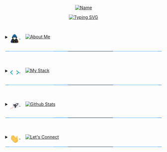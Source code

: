 <!-- Name Header -->
<p align="center">
<a href="#/"><img src="https://readme-typing-svg.herokuapp.com?font=Varela+Round&size=20&pause=10000&color=00AFF0E1&center=true&vCenter=true&width=435&height=50&lines=Noor+Chasib" alt="Name" /></a>
</p>
<p align="center">
<a href="#/"><img src="https://readme-typing-svg.herokuapp.com?font=Varela+Round&size=30&pause=1500&color=36BCF7&center=true&width=600&height=50&lines=Full-Stack+Web+Developer;Lighthouse+Labs+Graduate;Bachelor+of+Science" alt="Typing SVG" /></a>
</p>

##
<br>

<!-- About Me -->

<details> 
  <summary>
      <a href="#/"> 
	<img align="middle" src="https://github.com/NoorChasib/NoorChasib/blob/main/img/about_me.gif" width="30">
      </a>
      &nbsp;&nbsp;&nbsp;
<a href="#/"><img align="top" src="https://readme-typing-svg.herokuapp.com?font=Varela+Round&size=25&duration=3000&pause=5000&color=C9D1D9&multiline=true&width=200&height=40&lines=About+Me" alt="About Me" /></a>
  </summary>
  

<br>

<p>
<a href="#/"><img align="middle" src="https://github.com/NoorChasib/NoorChasib/blob/main/img/arrow6.gif" width="23"></a>
&nbsp;
<a href="#/"><img align="top" src="https://readme-typing-svg.herokuapp.com?font=Varela+Round&size=20&pause=5000&color=C9D1D9&multiline=true&repeat=false&width=800&height=40&lines=Full-stack+web+developer+based+out+of+Victoria%2C+BC" alt="Line 1" />
</a>
</p>	
	
<p>
<a href="#/"><img align="middle" src="https://github.com/NoorChasib/NoorChasib/blob/main/img/arrow6.gif" width="23"></a>
&nbsp;
<a href="#/"><img align="top" src="https://readme-typing-svg.herokuapp.com?font=Varela+Round&size=20&pause=5000&color=C9D1D9&multiline=true&repeat=false&width=800&height=40&lines=Background+in+Microbiology+and+Event+Management" alt="Line 2" />
</a>
</p>
	
<p>
<a href="#/"><img align="middle" src="https://github.com/NoorChasib/NoorChasib/blob/main/img/arrow6.gif" width="23"></a>
&nbsp;
<a href="#/"><img align="top" src="https://readme-typing-svg.herokuapp.com?font=Varela+Round&size=20&pause=5000&color=C9D1D9&multiline=true&repeat=false&width=800&height=40&lines=Particulary+interested+in+app+development" alt="Line 3" />
</a>
</p>
	
<p>
<a href="#/"><img align="middle" src="https://github.com/NoorChasib/NoorChasib/blob/main/img/arrow6.gif" width="23"></a>
&nbsp;
<a href="#/"><img align="top" src="https://readme-typing-svg.herokuapp.com?font=Varela+Round&size=20&pause=5000&color=C9D1D9&multiline=true&repeat=false&width=800&height=40&lines=Always+looking+to+learn+new+things+and+try+new+experiences!" alt="Line 4" />
</a>
</p>

<br>
<br>
</details>

<a href="#/"><img src="https://github.com/NoorChasib/NoorChasib/blob/main/img/line3.gif" width="100%" height="5"></a>

<br>
<br>

<!-- My Stack -->

<details> 
  <summary>
      <a href="#/"> 
        <img align="middle" src="https://github.com/NoorChasib/NoorChasib/blob/main/img/skills.gif" width="30">
      </a>
	  &nbsp;&nbsp;&nbsp;
	<a href="#/"><img align="top" src="https://readme-typing-svg.herokuapp.com?font=Varela+Round&size=25&duration=3000&pause=5000&color=C9D1D9&multiline=true&width=200&height=40&lines=My+Stack" alt="My Stack"/></a>
	  </a>

  </summary>
  
<br>	

<p>
<a href="#/"><img align="middle" src="https://github.com/NoorChasib/NoorChasib/blob/main/img/bulb.gif" width="25"></a>
&nbsp;
<a href="#/"><img align="top" src="https://readme-typing-svg.herokuapp.com?font=Varela+Round&size=21&pause=5000&color=C9D1D9&multiline=true&repeat=false&width=300&height=40&lines=What+I+use" alt="Line 5" />
</a>
</p>

<a href="#/"><img alt="Axios" src="https://img.shields.io/badge/-Axios-5A29E4?logo=axios&logoColor=white&style=for-the-badge"></a>
<a href="#/"><img alt="Babel" src="https://img.shields.io/badge/-Babel-F9DC3E?logo=babel&logoColor=white&style=for-the-badge"></a>
<a href="#/"><img alt="Chai" src="https://img.shields.io/badge/-Chai-A30701?logo=chai&logoColor=white&style=for-the-badge"></a>
<a href="#/"><img alt="CSS3" src="https://img.shields.io/badge/-CSS3-1572B6?logo=css3&logoColor=white&style=for-the-badge"></a>
<a href="#/"><img alt="Cypress" src="https://img.shields.io/badge/-Cypress-17202C?logo=cypress&logoColor=white&style=for-the-badge"></a>
<a href="#/"><img alt="Docker" src="https://img.shields.io/badge/-Docker-2496ED?logo=docker&logoColor=white&style=for-the-badge"></a>
<a href="#/"><img alt="Express.js" src="https://img.shields.io/badge/-Express.js-000000?logo=express&logoColor=white&style=for-the-badge"></a>
<a href="#/"><img alt="HTML5" src="https://img.shields.io/badge/-HTML5-E34F26?logo=html5&logoColor=white&style=for-the-badge"></a>
<a href="#/"><img alt="Javascript" src="https://img.shields.io/badge/-Javascript-F7DF1E?logo=javascript&logoColor=white&style=for-the-badge"></a>
<a href="#/"><img alt="Jest" src="https://img.shields.io/badge/-Jest-C21325?logo=jest&logoColor=white&style=for-the-badge"></a>
<a href="#/"><img alt="jQuery" src="https://img.shields.io/badge/-jQuery-0769AD?logo=jquery&logoColor=white&style=for-the-badge"></a>
<a href="#/"><img alt="Lightroom" src="https://img.shields.io/badge/-Lightroom-31A8FF?logo=adobe-lightroom&logoColor=white&style=for-the-badge"></a>
<a href="#/"><img alt="Mocha" src="https://img.shields.io/badge/-Mocha-8D6748?logo=mocha&logoColor=white&style=for-the-badge"></a>
<a href="#/"><img alt="MySQL" src="https://img.shields.io/badge/-MySQL-4479A1?logo=mysql&logoColor=white&style=for-the-badge"></a>
<a href="#/"><img alt="NGINX" src="https://img.shields.io/badge/-NGINX-009639?logo=nginx&logoColor=white&style=for-the-badge"></a>
<a href="#/"><img alt="Node.JS" src="https://img.shields.io/badge/-Node.JS-339933?logo=node.js&logoColor=white&style=for-the-badge"></a>
<a href="#/"><img alt="Nodemon" src="https://img.shields.io/badge/-Nodemon-76D04B?logo=nodemon&logoColor=white&style=for-the-badge"></a>
<a href="#/"><img alt="npm" src="https://img.shields.io/badge/-npm-CB3837?logo=npm&logoColor=white&style=for-the-badge"></a>
<a href="#/"><img alt="Portainer" src="https://img.shields.io/badge/-Portainer-13BEF9?logo=portainer&logoColor=white&style=for-the-badge"></a>
<a href="#/"><img alt="PostgreSQL" src="https://img.shields.io/badge/-PostgreSQL-4169E1?logo=postgresql&logoColor=white&style=for-the-badge"></a>
<a href="#/"><img alt="Rails" src="https://img.shields.io/badge/-Rails-CC0000?logo=ruby-on-rails&logoColor=white&style=for-the-badge"></a>
<a href="#/"><img alt="React" src="https://img.shields.io/badge/-React-61DAFB?logo=react&logoColor=white&style=for-the-badge"></a>
<a href="#/"><img alt="Ruby" src="https://img.shields.io/badge/-Ruby-CC342D?logo=ruby&logoColor=white&style=for-the-badge"></a>
<a href="#/"><img alt="Sass" src="https://img.shields.io/badge/-Sass-CC6699?logo=sass&logoColor=white&style=for-the-badge"></a>
<a href="#/"><img alt="Socket.io" src="https://img.shields.io/badge/-Socket.io-010101?logo=socket.io&logoColor=white&style=for-the-badge"></a>
<a href="#/"><img alt="Storybook" src="https://img.shields.io/badge/-Storybook-FF4785?logo=storybook&logoColor=white&style=for-the-badge"></a>
<a href="#/"><img alt="Vercel" src="https://img.shields.io/badge/-Vercel-000000?logo=vercel&logoColor=white&style=for-the-badge"></a>
<a href="#/"><img alt="Webpack" src="https://img.shields.io/badge/-Webpack-8DD6F9?logo=webpack&logoColor=white&style=for-the-badge"></a>
<a href="#/"><img alt="Zapier" src="https://img.shields.io/badge/-Zapier-FF4A00?logo=zapier&logoColor=white&style=for-the-badge"></a>
<a href="#/"><img alt="Zoho" src="https://img.shields.io/badge/-Zoho-C8202B?logo=zoho&logoColor=white&style=for-the-badge"></a>


<br>
<br>

<p>
<a href="#/"><img align="middle" src="https://github.com/NoorChasib/NoorChasib/blob/main/img/bulb.gif" width="25"></a>
&nbsp;
<a href="#/"><img align="top" src="https://readme-typing-svg.herokuapp.com?font=Varela+Round&size=21&pause=5000&color=C9D1D9&multiline=true&repeat=false&width=300&height=40&lines=What+I'm+currently+learning" alt="Line 6" />
</a>
</p>

<a href="#/"><img alt="TailwindCSS" src="https://img.shields.io/badge/-Tailwind%20CSS-06B6D4?logo=tailwindcss&logoColor=white&style=for-the-badge"></a>
<a href="#/"><img alt="Typescript" src="https://img.shields.io/badge/-Typescript-3178C6?logo=typescript&logoColor=white&style=for-the-badge"></a>



<br>
<br>

<p>
<a href="#/"><img align="middle" src="https://github.com/NoorChasib/NoorChasib/blob/main/img/bulb.gif" width="25"></a>
&nbsp;
<a href="#/"><img align="top" src="https://readme-typing-svg.herokuapp.com?font=Varela+Round&size=21&pause=5000&color=C9D1D9&multiline=true&repeat=false&width=300&height=40&lines=What+I'd+like+to+learn" alt="Line 7" />
</a>
</p>

<a href="#/"><img alt="React Native" src="https://img.shields.io/badge/-React%20Native-61DAFB?logo=react&logoColor=white&style=for-the-badge"></a>
<a href="#/"><img alt="Svelte" src="https://img.shields.io/badge/-Svelte-FF3E00?logo=svelte&logoColor=white&style=for-the-badge"></a>
<a href="#/"><img alt="Swift" src="https://img.shields.io/badge/-Swift-F05138?logo=swift&logoColor=white&style=for-the-badge"></a>
<a href="#/"><img alt="Tailwind CSS" src="https://img.shields.io/badge/-Tailwind%20CSS-06B6D4?logo=tailwind-css&logoColor=white&style=for-the-badge"></a>



<br>
<br>
</details>

<a href="#/"><img src="https://github.com/NoorChasib/NoorChasib/blob/main/img/line3.gif" width="100%" height="5"></a>

<br>
<br>

<!-- Github Stats -->

<details> 
  <summary>
      <a href="#/"> 
        <img align="middle" src="https://github.com/NoorChasib/NoorChasib/blob/main/img/rocket.gif" width="30">
      </a>
	  &nbsp;&nbsp;&nbsp;
	<a href="#/"><img align="top" src="https://readme-typing-svg.herokuapp.com?font=Varela+Round&size=25&duration=3000&pause=5000&color=C9D1D9&multiline=true&width=200&height=40&lines=Github+Stats" alt="Github Stats"/></a>
	  
  </summary>
	
  <br>
  <br>
	
<div align="center">
  <a href="#/">   
  <img height="180em" src="https://github-readme-stats-a4kc.vercel.app/api?username=NoorChasib&include_all_commits=true&count_private=true&show_icons=true&line_height=20&theme=react" /> 
  <img height="180em" src="https://github-readme-stats-a4kc.vercel.app/api/top-langs/?username=NoorChasib&layout=compact&show_icons=true&langs_count=8&line_height=20&theme=react" />
  </a>
</div>

<br>
<br>
</details>

<a href="#/"><img src="https://github.com/NoorChasib/NoorChasib/blob/main/img/line3.gif" width="100%" height="5"></a>

<br>
<br>


<!-- Let's Connect -->

<details> 
  <summary>
      <a href="#/"> 
        <img align="middle" src="https://github.com/NoorChasib/NoorChasib/blob/main/img/waving.gif" width="30">
      </a>
	  &nbsp;&nbsp;&nbsp;
	<a href="#/"><img align="top" src="https://readme-typing-svg.herokuapp.com?font=Varela+Round&size=25&duration=3000&pause=5000&color=C9D1D9&multiline=true&width=200&height=40&lines=Let's+Connect" alt="Let's Connect"/></a>
	  
  </summary>
	
  <br>
  <br>
	
<a href="#/"> 
<img align="bottom" src="https://github.com/NoorChasib/NoorChasib/blob/main/img/rightarrow.gif" width="30">
</a>
&nbsp;
<a href="https://www.linkedin.com/in/noor-chasib-1875131b1/" target="_blank">
<img alt="Linkedin" src="https://img.shields.io/badge/-LinkedIn-0A66C2?logo=linkedin&logoColor=white&style=for-the-badge" style="margin-bottom: 5px;">
</a>
<br>
<br>
<a href="#/"> 
<img align="bottom" src="https://github.com/NoorChasib/NoorChasib/blob/main/img/rightarrow.gif" width="30">
</a>
&nbsp;
<a href="mailto:noorchasib@gmail.com?subject=Found%20you%20on%20Github!&body=Hi%20Noor%2C" target="_blank">	
<img alt="Email" src="https://img.shields.io/badge/-Email-EA4335?logo=gmail&logoColor=white&style=for-the-badge" style="margin-bottom: 5px;">
</a>
<br>
<br>
<a href="#/"> 
<img align="bottom" src="https://github.com/NoorChasib/NoorChasib/blob/main/img/rightarrow.gif" width="30">
</a>
&nbsp;
<a href="https://www.noorchasib.com" target="_blank">
<img alt="Linkedin" src="https://img.shields.io/badge/-Website-1f3a54?logo=webflow&logoColor=white&style=for-the-badge" style="margin-bottom: 5px;">
</a>
</details>
<a href="#/"><img src="https://github.com/NoorChasib/NoorChasib/blob/main/img/line3.gif" width="100%" height="5"></a>

<br>
<br>

